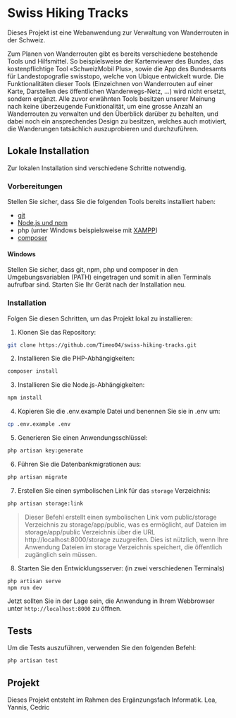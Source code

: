 # Swiss Hiking Tracks

Dieses Projekt ist eine Webanwendung zur Verwaltung von Wanderrouten in der Schweiz.

Zum Planen von Wanderrouten gibt es bereits verschiedene bestehende Tools und Hilfsmittel. So beispielsweise der Kartenviewer des Bundes, das kostenpflichtige Tool «SchweizMobil Plus», sowie die App des Bundesamts für Landestopografie swisstopo, welche von Ubique entwickelt wurde. Die Funktionalitäten dieser Tools (Einzeichnen von Wanderrouten auf einer Karte, Darstellen des öffentlichen Wanderwegs-Netz, …) wird nicht ersetzt, sondern ergänzt. Alle zuvor erwähnten Tools besitzen unserer Meinung nach keine überzeugende Funktionalität, um eine grosse Anzahl an Wanderrouten zu verwalten und den Überblick darüber zu behalten, und dabei noch ein ansprechendes Design zu besitzen, welches auch motiviert, die Wanderungen tatsächlich auszuprobieren und durchzuführen.

## Lokale Installation
Zur lokalen Installation sind verschiedene Schritte notwendig.

### Vorbereitungen
Stellen Sie sicher, dass Sie die folgenden Tools bereits installiert haben:
* [git](https://git-scm.com/book/en/v2/Getting-Started-Installing-Git)
* [Node.js und npm](https://docs.npmjs.com/downloading-and-installing-node-js-and-npm)
* php (unter Windows beispielsweise mit [XAMPP](https://www.apachefriends.org/de/index.html))
* [composer](https://getcomposer.org/download/)

#### Windows
Stellen Sie sicher, dass git, npm, php und composer in den Umgebungsvariablen (PATH) eingetragen und somit in allen Terminals aufrufbar sind.
Starten Sie Ihr Gerät nach der Installation neu.

### Installation
Folgen Sie diesen Schritten, um das Projekt lokal zu installieren:

1. Klonen Sie das Repository:
```bash
git clone https://github.com/Timeo04/swiss-hiking-tracks.git
```

2. Installieren Sie die PHP-Abhängigkeiten:
```bash
composer install
```

3. Installieren Sie die Node.js-Abhängigkeiten:
```bash
npm install
```

4. Kopieren Sie die .env.example Datei und benennen Sie sie in .env um:
```bash
cp .env.example .env
```

5. Generieren Sie einen Anwendungsschlüssel:
```bash
php artisan key:generate
```

6. Führen Sie die Datenbankmigrationen aus:
```bash
php artisan migrate
``` 

7. Erstellen Sie einen symbolischen Link für das `storage` Verzeichnis:
```bash
php artisan storage:link
```
> Dieser Befehl erstellt einen symbolischen Link vom public/storage Verzeichnis zu storage/app/public, was es ermöglicht, auf Dateien im storage/app/public Verzeichnis über die URL http://localhost:8000/storage zuzugreifen. Dies ist nützlich, wenn Ihre Anwendung Dateien im storage Verzeichnis speichert, die öffentlich zugänglich sein müssen.

8. Starten Sie den Entwicklungsserver: (in zwei verschiedenen Terminals)
```bash
php artisan serve
npm run dev
``` 
Jetzt sollten Sie in der Lage sein, die Anwendung in Ihrem Webbrowser unter ```http://localhost:8000``` zu öffnen.

## Tests
Um die Tests auszuführen, verwenden Sie den folgenden Befehl:
```bash
php artisan test
```

## Projekt
Dieses Projekt entsteht im Rahmen des Ergänzungsfach Informatik.
Lea, Yannis, Cedric